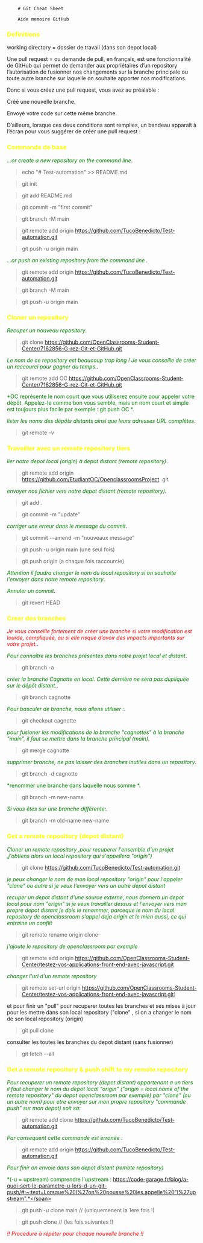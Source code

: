 		# Git Cheat Sheet
		
		Aide memoire GitHub


### <span style="color:yellow">Definitions</span>
working directory = dossier de travail (dans son depot local)

Une pull request = ou demande de pull, en français, est une fonctionnalité de GitHub qui permet de demander aux propriétaires d’un repository l’autorisation de fusionner nos changements sur la branche principale ou toute autre branche sur laquelle on souhaite apporter nos modifications.

Donc si vous créez une pull request, vous avez au préalable :

 Créé une nouvelle branche.

Envoyé votre code sur cette même branche.

D’ailleurs, lorsque ces deux conditions sont remplies, un bandeau apparaît à l’écran pour vous suggérer de créer une pull request :

### <span style="color:yellow">Commande de base</span>

<span style="color:green">*…or create a new repository on the command line*</span>.

> echo "# Test-automation" >> README.md

> git init

> git add README.md

> git commit -m "first commit"

> git branch -M main

> git remote add origin https://github.com/TucoBenedicto/Test-automation.git

> git push -u origin main


<span style="color:green">*…or push an existing repository from the command line .*</span>

>git remote add origin https://github.com/TucoBenedicto/Test-automation.git

>git branch -M main

>git push -u origin main

### <span style="color:yellow">Cloner un repository</span>

<span style="color:green">*Recuper un nouveau repository*</span>.

>git clone https://github.com/OpenClassrooms-Student-Center/7162856-G-rez-Git-et-GitHub.git

<span style="color:green">*Le nom de ce repository est beaucoup trop long ! Je vous conseille de créer un raccourci pour gagner du temps.*</span>.

>git remote add OC https://github.com/OpenClassrooms-Student-Center/7162856-G-rez-Git-et-GitHub.git

<span style="color:green">*OC représente le nom court que vous utiliserez ensuite pour appeler votre dépôt. Appelez-le comme bon vous semble, mais un nom court et simple est toujours plus facile par exemple : git push OC *</span>.

<span style="color:green">*lister les noms des dépôts distants ainsi que leurs adresses URL complètes*</span>.

>git remote -v

### <span style="color:yellow">Travailler avec un remote repository tiers</span>

<span style="color:green">*lier notre depot local (origin) à depot distant (remote repository)*</span>.

>git remote add 
origin https://github.com/EtudiantOC/OpenclassroomsProject
.git


<span style="color:green">*envoyer nos fichier vers notre depot distant (remote repository)*</span>.

>git add .

>git commit -m "update"

<span style="color:green">*corriger une erreur dans le message du commit*</span>.

>git commit --amend -m "nouveaux message"

>git push -u origin main (une seul fois)

>git push origin (a chaque fois raccourcie)

<span style="color:green">*Attention il faudra changer le nom du local repository si on souhaite l'envoyer dans notre remote repository*</span>.

<span style="color:green">*Annuler un commit*</span>.

>git revert HEAD



### <span style="color:yellow">Creer des branches</span>

<span style="color:red">*Je vous conseille fortement de créer une branche si votre modification est lourde, compliquée, ou si elle risque d’avoir des impacts importants sur votre projet.*</span>.

<span style="color:green">*Pour connaître les branches présentes dans notre projet local et distant*</span>.

>git branch -a


<span style="color:green">*créer la branche Cagnotte en local. Cette dernière ne sera pas dupliquée sur le dépôt distant.*</span>.

>git branch cagnotte


<span style="color:green">*Pour basculer de branche, nous allons utiliser :*</span>.

>git checkout cagnotte


<span style="color:green">*pour fusioner les modifications de la branche "cagnottes" à la branche "main", il faut se mettre dans la branche principal (main)*</span>.

>git merge cagnotte


<span style="color:green">*supprimer branche, ne pas laisser des branches inutiles dans un repository*</span>.

>git branch -d cagnotte

<span style="color:green">*renommer une branche dans laquelle nous somme *</span>.

>git branch -m new-name

<span style="color:green">*Si vous êtes sur une branche différente:*</span>.

>git branch -m old-name new-name


### <span style="color:yellow">Get a remote repository (depot  distant)</span>

<span style="color:green">*Cloner un remote repository ,pour recuperer l'ensemble d'un projet ,j'obtiens alors un local repository qui s'appellera "origin")*</span>


> git clone https://github.com/TucoBenedicto/Test-automation.git


<span style="color:green">*je peux changer le nom de mon local repository "origin" pour l'appeler "clone" ou autre si je veux l'envoyer vers un autre depot distant*</span>

<span style="color:green">*recuper un depot distant d'une source externe, nous donnera un depot local pour nom "origin" si je veux travailler dessus et l'envoyer vers mon propre depot distant je dois le renommer, parceque le nom du local repository de openclassroom s'appel deja origin et le mien aussi, ce qui entraine un conflit*</span>

> git remote rename origin clone


<span style="color:green">*j'ajoute le repository de openclassroom par exemple*</span>


> git remote add origin https://github.com/OpenClassrooms-Student-Center/testez-vos-applications-front-end-avec-javascript.git

<span style="color:green">*changer l'url d'un remote repository*</span>

> git remote set-url origin https://github.com/OpenClassrooms-Student-Center/testez-vos-applications-front-end-avec-javascript.git)

et pour finir un "pull" pour recuperer toutes les branches et ses mises à jour pour les mettre dans son local repository ("clone" , si on a changer le nom de son local repository (origin)

> git pull clone

consulter les toutes les branches du depot distant (sans fusionner)

> git fetch --all


### <span style="color:yellow">Get a remote repository & push shift to my remote repository</span>

<span style="color:green">*Pour recuperer un remote repository (depot distant) appartenant a un tiers il faut changer le nom du depot local "origin" ("origin = local name of the remote repository" du depot openclassroom par exemple) par "clone" (ou un autre nom) pour etre envoyer sur mon propre repository "commande push" sur mon depot) soit sa:*</span>

> git remote add clone https://github.com/TucoBenedicto/Test-automation.git

<span style="color:green">*Par consequent cette commande est erronée :*</span>

> git remote add origin https://github.com/TucoBenedicto/Test-automation.git

<span style="color:green">*Pour finir on envoie dans son depot distant (remote repository)*</span>

<span style="color:green">*(-u = upstream)
comprendre l'upstream : https://code-garage.fr/blog/a-quoi-sert-le-parametre-u-lors-d-un-git-push/#:~:text=Lorsque%20l%27on%20pousse%20les,appelle%20"l%27upstream".*</span>

> git push -u clone main // (uniquemenent la 1ere fois !) 
 
> git push clone // (les fois suivantes !) 

<span style="color:red">*!! Procedure à répéter pour chaque nouvelle branche !!*</span>
